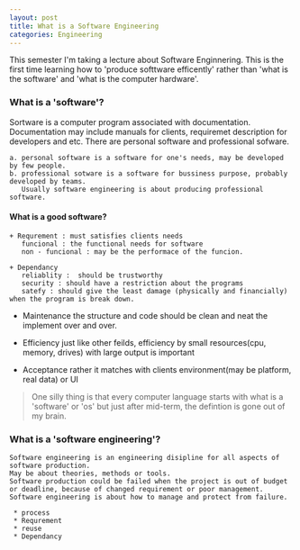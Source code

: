```yaml
---
layout: post
title: What is a Software Engineering
categories: Engineering
---
```

This semester I'm taking a lecture about Software Enginnering. This is the first time learning how to 'produce softtware efficently' rather than 'what is the software' and 'what is the computer hardware'.

### What is a 'software'?
  Sortware is a computer program associated with documentation.
  Documentation may include manuals for clients, requiremet description for developers and etc.
  There are personal software and professional sofware.

    a. personal software is a software for one's needs, may be developed by few people.
    b. professional sotware is a software for bussiness purpose, probably developed by teams.
       Usually software engineering is about producing professional software.

#### What is a good software?

    + Requrement : must satisfies clients needs
       funcional : the functional needs for software
       non - funcional : may be the performace of the funcion.

    + Dependancy
       reliablity :  should be trustworthy
       security : should have a restriction about the programs
       satefy : should give the least damage (physically and financially) when the program is break down.

   + Maintenance
       the structure and code should be clean and neat the implement over and over.

   + Efficiency
       just like other feilds, efficiency by small resources(cpu, memory, drives) with large output is important
   + Acceptance
      rather it matches with clients environment(may be platform, real data) or UI

   > One silly thing is that every computer language starts with what is a 'software' or 'os' but just after mid-term, the defintion is gone out of my brain.

### What is a 'software engineering'?
    Software engineering is an engineering disipline for all aspects of software production.
    May be about theories, methods or tools.
    Software production could be failed when the project is out of budget or deadline, because of changed requirement or poor management.
    Software engineering is about how to manage and protect from failure.

     * process
     * Requrement
     * reuse
     * Dependancy
